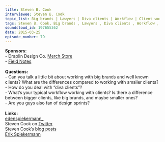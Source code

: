 ```yaml
--- 
title: Steven B. Cook
interviewee: Steven B. Cook
topic_list: Big brands | Lawyers | Diva clients | Workflow | Client workshops | Scrum | Design sprints
tags: Steven B. Cook, Big brands , Lawyers , Diva clients , Workflow , Client workshops , Scrum , Design sprints
soundcloud_id: 197655362
date: 2015-03-25
episode_number: 79
---
```

 
<p class="show_notes_display"><b>Sponsors:<br></b>- Draplin Design Co. <a rel="nofollow" target="_blank" href="http://draplin.com/merch/">Merch Store</a><br>- <a rel="nofollow" target="_blank" href="http://fieldnotesbrand.com/">Field Notes</a><br><b><br>Questions:</b><br>- Can you talk a little bit about working with big brands and well known clients? What are the differences compared to working with smaller clients?<br>- How do you deal with “diva clients”?<br>- What’s your typical workflow working with clients? Is there a difference between bigger clients, like big brands, and maybe smaller ones?<br>- Are you guys also fan of design sprints?<br><br><b>Links:</b><br><a rel="nofollow" target="_blank" href="http://www.edenspiekermann.com/">edenspiekermann_</a><br>Steven Cook on <a rel="nofollow" target="_blank" href="https://twitter.com/sberlincook">Twitter</a><br>Steven Cook’s <a rel="nofollow" target="_blank" href="http://www.edenspiekermann.com/people/steven-cook">blog posts</a><br><a rel="nofollow" target="_blank" href="http://www.webdesignerdepot.com/2011/07/interview-with-designer-and-typographer-erik-spiekermann/">Erik Spiekermann</a><br><br></p>
